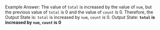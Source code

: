 Example Answer:
The value of `total` is increased by the value of `num`, but the previous value of `total` is 0 and the value of `count` is 0. Therefore, the Output State is: `total` is increased by `num`, `count` is 0.
Output State: **`total` is increased by `num`, `count` is 0**